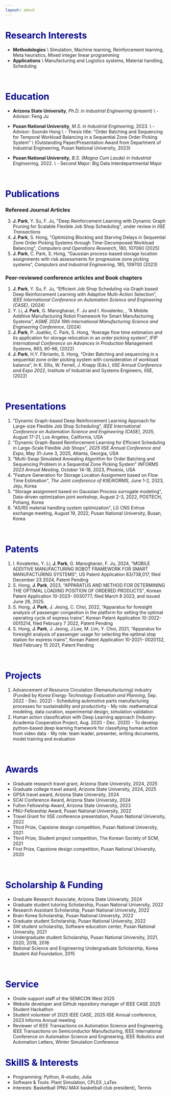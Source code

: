 ```yaml
---
layout: about 
---
```


# <span style="color:DarkBlue">Research Interests</span>
* <b>Methodologies</b> \\
  Simulation, Machine learning, Reinforcement learning, Meta heuristics, Mixed integer linear programming
* <b>Applications</b> \\
  Manufacturing and Logistics systems, Material handling, Scheduling

<br/>

# <span style="color:DarkBlue"> Education </span>
* <b>Arizona State University</b>, <i>Ph.D. in Industrial Engineering</i> (present) \\
\- Advisor: Feng Ju 
* <b>Pusan National University</b>, <i>M.S. in Industrial Engineering</i>, 2023. \\
\- Advisor: Soondo Hong \\
\- Thesis title: "Order Batching and Sequencing for Temporal Workload Balancing in a Sequential Zone Order Picking System” \\
(Outstanding Paper/Presentation Award from Department of Industrial Engineering, Pusan National University, 2023)

* <b>Pusan National University</b>, <i>B.S. (Magna Cum Laude) in Industrial Engineering</i>, 2022. \\
\- Second Major: Big Data Interdepartmental Major

<br/>

# <span style="color:DarkBlue"> Publications </span>

<!-- ### Papers under review

 -->

<!-- ### Papers in-preparation
1. <b>J. Park</b>, S. Hong, Multi-Swap Simulated Annealing Algorithm for Order Batching and Sequencing Problem in a Sequential Zone Picking System" -->

### Refereed Journal Articles
3. <b>J. Park</b>,  Y. Su, F. Ju, "Deep Reinforcement Learning with Dynamic Graph Pruning for Scalable Flexible Job Shop Scheduling", under review in <i>IISE Transactions</i>
2. <b>J. Park</b>,  S. Hong, "Optimizing Blocking and Starving Delays in Sequential Zone Order Picking Systems through Time-Decomposed Workload Balancing", <i>Computers and Operations Research</i>, 180, 107060
(2025)
1. <b>J. Park</b>, C. Park, S. Hong, “Gaussian process-based storage location assignments with risk assessments for progressive zone picking systems”, <i>Computers and Industrial Engineering</i>, 185, 109700 (2023)



### Peer-reviewed conference articles and Book chapters
1. <b>J. Park</b>, Y. Su, F. Ju, “Efficient Job Shop Scheduling via Graph based Deep Reinforcement Learning with Adaptive Multi-Action Selection”, <i>IEEE International Conference on Automation Science and Engineering (CASE)</i>, (2024)
3. Y. Li, <b>J. Park</b>, G. Manogharan, F. Ju and I. Kovalenko, , ”A Mobile Additive Manufacturing Robot
Framework for Smart Manufacturing Systems”, <i>ASME 2024 19th International Manufacturing Science
and Engineering Conference</i>, (2024)
1. <b>J. Park</b>, P. Joatiko, C. Park, S. Hong, “Average flow time estimation and its application for storage
relocation in an order picking system”, <i>IFIP International Conference on Advances in Production</i>
Management Systems, 663, 60-66, (2022)
2. <b>J. Park</b>, H.Y. Fibrianto, S. Hong, “Order Batching and sequencing in a sequential zone order picking
system with consideration of workload balance”, In K. Ellis, W. Ferrell, J. Knapp (Eds.), <i>IISE Annual
Conference and Expo 2022</i>, Institute of Industrial and Systems Engineers, IISE, (2022)


<br/>

# <span style="color:DarkBlue"> Presentations</span>
1. "Dynamic Graph-based Deep Reinforcement Learning Approach for Large-size Flexible Job Shop Scheduling", <i>IEEE International Conference on Automation Science and Engineering (CASE)</i>, 2025,
August 17-21, Los Angeles, California, USA 
2. "Dynamic Graph-Based Reinforcement Learning for Efficient Scheduling in Large-Scale Flexible Job Shops", <i>2025 IISE Annual Conference and Expo</i>, May 31-June 3, 2025, Atlanta, Georgia, USA
1. "Multi-Swap Simulated Annealing Algorithm for Order Batching and Sequencing Problem in a Sequential Zone Picking System" <i>INFORMS 2023 Annual Meeting</i>, October 14-18, 2023, Phoenix, USA
1. "Feature Generation for Storage Location Assignment based on Flow Time Estimation", <i>The Joint conference of KIIE/KORMS</i>, June 1-2, 2023, Jeju, Korea
2. "Storage assignment based on Gaussian Process surrogate modeling", Data-driven optimization joint workshop, August 2-3, 2022, POSTECH, Pohang, Korea
3. "AS/RS material handling system optimization", LG CNS Entrue exchange meeting, August 19, 2022, Pusan National University, Busan, Korea

<br/>

# <span style="color:DarkBlue"> Patents</span>
1. I. Kovalenko, Y. Li, **J. Park**, G. Manogharan, F. Ju, 2024, "MOBILE ADDITIVE MANUFACTURING ROBOT FRAMEWORK FOR SMART MANUFACTURING SYSTEMS", US Patent Application 63/738,017, filed December 23 2024, Patent Pending
1. S. Hong, **J. Park**, 2023, "APPARATUS AND METHOD FOR DETERMINING THE OPTIMAL LOADING POSITION OF ORDERED PRODUCTS", Korean Patent Application 10-2023-
0030777, filed March 8 2023, and issued June 26, 2025.
2. S. Hong, **J. Park**, J. Jeong, C. Choi, 2022, “Apparatus for foresight analysis of passenger congestion
in the platform for setting the optimal operating cycle of express trains”, Korean Patent Application
10-2022-0015214, filed February 7 2022, Patent Pending
1. S. Hong, **J. Park**, J. Jeong, J.Lee, M. Lim, Y. Choi, 2021, “Apparatus for foresight analysis of passenger
usage for selecting the optimal stop station for express trains”, Korean Patent Application 10-2021-
0020132, filed February 15 2021, Patent Pending

<br/>

# <span style="color:DarkBlue"> Projects</span>
1. Advancement of Resource Circulation (Remanufacturing) industry
(Funded by <i>Korea Energy Technology Evaluation and Planning</i>, Sep. 2022 - Dec. 2022)
\- Scheduling automotive parts manufacturing processes for sustainability and productivity
\- My role: mathematical modeling, data curation, experimental design, simulation validation
2. Human action classification with Deep Learning approach
(Industry-Academia Cooperation Project, Aug. 2020 - Dec. 2020)
\- To develop python-based deep learning framework for classifying human action from video data
\- My role: team leader, presenter, writing documents, model training and evaluation

<br/>

# <span style="color:DarkBlue"> Awards</span>
* Graduate research travel grant, Arizona State University, 2024, 2025
* Graduate college travel award, Arizona State University, 2024, 2025
* GPSA travel award, Arizona State University, 2024
* SCAI Conference Award, Arizona State University, 2024
* Fulton Fellowship Award, Arizona State University, 2023
* PNU-Fellowship Award, Pusan National University, 2022 
* Travel Grant for IISE conference presentation, Pusan National University, 2022
* Third Prize, Capstone design competition, Pusan National University, 2021
* Third Prize, Student project competition, The Korean Society of SCM, 2021
* First Prize, Capstone design competition, Pusan National University, 2020

<br/>

# <span style="color:DarkBlue"> Scholarship & Funding</span>
* Graduate Research Associate, Arizona State University, 2024
* Graduate student tutoring Scholarship, Pusan National University, 2022
* Research Assistant Scholarship, Pusan National University, 2022
* Brain Korea Scholarship, Pusan National University, 2022
* Graduate student Scholarship, Pusan National University, 2022
* SW student scholarship, Software education center, Pusan National University, 2021
* Undergraduate student Scholarship, Pusan National University, 2021, 2020, 2018, 2016
* National Science and Engineering Undergraduate Scholarship, Korea Student Aid Foundation, 2015

<br/>

# <span style="color:DarkBlue"> Service </span>
* Onsite support staff of the SEMICON West 2025
* Website developer and Github repository manager of IEEE CASE 2025 Student Hackathon
* Student volunteer of 2025 IEEE CASE, 2025 IISE Annual conference, 2023 Informs Annual meeting
* Reviewer of IEEE Transactions on Automation Science and Engineering, IEEE Transactions on Semiconductor Manufacturing, IEEE International Conference on Automation Science and Engineering, IEEE Robotics and Automation Letters, Winter Simulation Conference

# <span style="color:DarkBlue"> SkillS & Interests</span>
* Programming: Python, R-studio, Julia
* Software & Tools: Plant Simulation, CPLEX ,LaTex
* Interests: Basketball (PNU MAX basketball club president), Tennis

